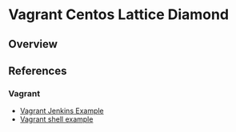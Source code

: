 # Vagrant Centos Lattice Diamond

## Overview



## References

### Vagrant

* [Vagrant Jenkins Example](https://github.com/Hiklas/vagrant-jenkins-deployment)
* [Vagrant shell example](https://github.com/Hiklas/vagrant_get_into_tech_php/blob/master/Vagrantfile)

